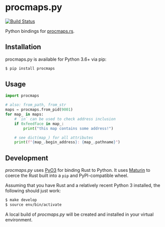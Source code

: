 procmaps.py
===========

[![Build Status](https://img.shields.io/github/workflow/status/woodruffw/procmaps.py/CI/master)](https://github.com/woodruffw/procmaps.py/actions?query=workflow%3ACI)

Python bindings for [procmaps.rs](https://github.com/woodruffw/procmaps.rs).

## Installation

procmaps.py is available for Python 3.6+ via pip:

```bash
$ pip install procmaps
```

## Usage

```python
import procmaps

# also: from_path, from_str
maps = procmaps.from_pid(9001)
for map_ in maps:
    # `in` can be used to check address inclusion
    if 0xfeedface in map_:
        print("this map contains some address!")

    # see dict(map_) for all attributes
    print(f"{map_.begin_address}: {map_.pathname}")
```

## Development

*procmaps.py* uses [PyO3](https://github.com/PyO3/pyo3) for binding Rust
to Python. It uses [Maturin](https://github.com/PyO3/maturin) to coerce the
Rust built into a `pip` and PyPI-compatible wheel.

Assuming that you have Rust and a relatively recent Python 3 installed,
the following should just work:

```bash
$ make develop
$ source env/bin/activate
```

A local build of *procmaps.py* will be created and installed in your virtual environment.
